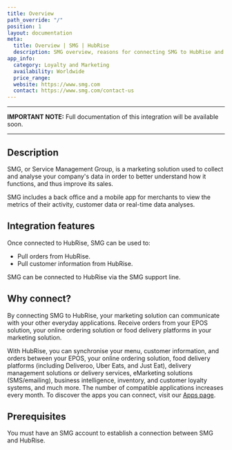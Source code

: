 ```yaml
---
title: Overview
path_override: "/"
position: 1
layout: documentation
meta:
  title: Overview | SMG | HubRise
  description: SMG overview, reasons for connecting SMG to HubRise and summary of integrated features. Synchronise data between your EPOS, SMG and your other apps.
app_info:
  category: Loyalty and Marketing
  availability: Worldwide
  price_range:
  website: https://www.smg.com
  contact: https://www.smg.com/contact-us
---
```


---

**IMPORTANT NOTE:** Full documentation of this integration will be available soon.

---

## Description

SMG, or Service Management Group, is a marketing solution used to collect and analyse your company's data in order to better understand how it functions, and thus improve its sales.

SMG includes a back office and a mobile app for merchants to view the metrics of their activity, customer data or real-time data analyses.

## Integration features

Once connected to HubRise, SMG can be used to:

- Pull orders from HubRise.
- Pull customer information from HubRise.

SMG can be connected to HubRise via the SMG support line.

## Why connect?

By connecting SMG to HubRise, your marketing solution can communicate with your other everyday applications. Receive orders from your EPOS solution, your online ordering solution or food delivery platforms in your marketing solution.

With HubRise, you can synchronise your menu, customer information, and orders between your EPOS, your online ordering solution, food delivery platforms (including Deliveroo, Uber Eats, and Just Eat), delivery management solutions or delivery services, eMarketing solutions (SMS/emailing), business intelligence, inventory, and customer loyalty systems, and much more. The number of compatible applications increases every month. To discover the apps you can connect, visit our [Apps page](/apps).

## Prerequisites

You must have an SMG account to establish a connection between SMG and HubRise.
